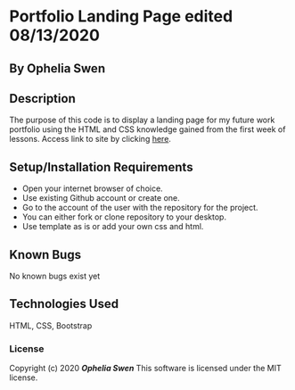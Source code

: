 # Portfolio Landing Page edited 08/13/2020

## By Ophelia Swen

## Description
The purpose of this code is to display a landing page for my future work portfolio using the HTML and CSS
knowledge gained from the first week of lessons. Access link to site by clicking [here](https://github.com/oswen138/portfolio-page.git). 


## Setup/Installation Requirements
* Open your internet browser of choice.
* Use existing Github account or create one. 
* Go to the account of the user with the repository for the project. 
* You can either fork or clone repository to your desktop.
* Use template as is or add your own css and html. 

## Known Bugs
No known bugs exist yet

## Technologies Used
HTML, CSS, Bootstrap

### License
Copyright (c) 2020 **_Ophelia Swen_**
This software is licensed under the MIT license. 
